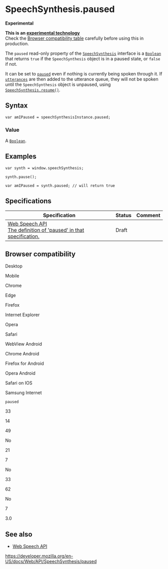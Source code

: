 SpeechSynthesis.paused
======================

**Experimental**

**This is an [experimental technology](https://developer.mozilla.org/en-US/docs/MDN/Guidelines/Conventions_definitions#experimental)**  
Check the [Browser compatibility table](#browser_compatibility) carefully before using this in production.

The `paused` read-only property of the [`SpeechSynthesis`](../speechsynthesis) interface is a [`Boolean`](https://developer.mozilla.org/en-US/docs/Web/JavaScript/Reference/Global_Objects/Boolean) that returns `true` if the `SpeechSynthesis` object is in a paused state, or `false` if not.

It can be set to [`paused`](pause) even if nothing is currently being spoken through it. If [`utterances`](../speechsynthesisutterance) are then added to the utterance queue, they will not be spoken until the `SpeechSynthesis` object is unpaused, using [`SpeechSynthesis.resume()`](resume).

Syntax
------

    var amIPaused = speechSynthesisInstance.paused;

### Value

A [`Boolean`](https://developer.mozilla.org/en-US/docs/Web/JavaScript/Reference/Global_Objects/Boolean).

Examples
--------

    var synth = window.speechSynthesis;

    synth.pause();

    var amIPaused = synth.paused; // will return true

Specifications
--------------

<table><thead><tr class="header"><th>Specification</th><th>Status</th><th>Comment</th></tr></thead><tbody><tr class="odd"><td><a href="https://wicg.github.io/speech-api/#dom-speechsynthesis-paused">Web Speech API<br />
<span class="small">The definition of 'paused' in that specification.</span></a></td><td><span class="spec-draft">Draft</span></td><td></td></tr></tbody></table>

Browser compatibility
---------------------

Desktop

Mobile

Chrome

Edge

Firefox

Internet Explorer

Opera

Safari

WebView Android

Chrome Android

Firefox for Android

Opera Android

Safari on IOS

Samsung Internet

`paused`

33

14

49

No

21

7

No

33

62

No

7

3.0

See also
--------

-   [Web Speech API](../web_speech_api)

<a href="https://developer.mozilla.org/en-US/docs/Web/API/SpeechSynthesis/paused" class="_attribution-link">https://developer.mozilla.org/en-US/docs/Web/API/SpeechSynthesis/paused</a>
